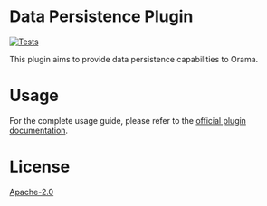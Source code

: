 # Data Persistence Plugin

[![Tests](https://github.com/oramasearch/orama/actions/workflows/turbo.yml/badge.svg)](https://github.com/oramasearch/orama/actions/workflows/turbo.yml)

This plugin aims to provide data persistence capabilities to Orama.

# Usage

For the complete usage guide, please refer to the [official plugin documentation](https://docs.oramasearch.com/open-source/plugins/plugin-data-persistence).

# License

[Apache-2.0](/LICENSE.md)

